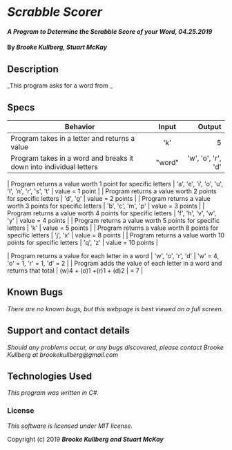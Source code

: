 # _Scrabble Scorer_

#### _A Program to Determine the Scrabble Score of your Word, 04.25.2019_

#### By _Brooke Kullberg, Stuart McKay_

## Description
_This program asks for a word from _

## Specs

| Behavior | Input | Output |
| ------------- |:-------------:| -----:|
| Program takes in a letter and returns a value | 'k' | 5 |
| Program takes in a word and breaks it down into individual letters | "word" | 'w', 'o', 'r', 'd' |

| Program returns a value worth 1 point for specific letters  | 'a', 'e', 'i', 'o', 'u', 'l', 'n', 'r', 's', 't' | value = 1 point |
| Program returns a value worth 2 points for specific letters  | 'd', 'g' | value = 2 points |
| Program returns a value worth 3 points for specific letters  | 'b', 'c', 'm', 'p' | value = 3 points |
| Program returns a value worth 4 points for specific letters  | 'f', 'h', 'v', 'w', 'y' | value = 4 points |
| Program returns a value worth 5 points for specific letters  | 'k' | value = 5 points |
| Program returns a value worth 8 points for specific letters  | 'j', 'x' | value = 8 points |
| Program returns a value worth 10 points for specific letters  | 'q', 'z' | value = 10 points |


| Program returns a value for each letter in a word | 'w', 'o', 'r', 'd' | 'w' = 4, 'o' = 1, 'r' = 1, 'd' = 2 |
| Program adds the value of each letter in a word and returns that total | (w)4 + (o)1 +(r)1 + (d)2 | = 7 |

## Known Bugs

_There are no known bugs, but this webpage is best viewed on a full screen._

## Support and contact details

_Should any problems occur, or any bugs discovered, please contact Brooke Kullberg at brookekullberg@gmail.com_

## Technologies Used

_This program was written in C#._

### License

*This software is licensed under MIT license.*

Copyright (c) 2019 **_Brooke Kullberg and Stuart McKay_**
